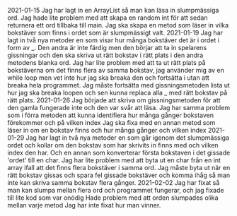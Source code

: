 2021-01-15
Jag har lagt in en ArrayList så man kan läsa in slumpmässiga ord.
Jag hade lite problem med att skapa en random int för att sedan returnera ett ord tillbaka till main.
Jag ska skapa en metod som läser in vilka bokstäver som finns i ordet som är slumpmässigt valt.
2021-01-19
Jag har lagt in två nya metoder en som visar hur många bokstäver det är i ordet i form av _. Den andra är inte färdig men den börjar att ta in spelarens gissningar och den ska skriva ut rätt bokstav i rätt plats i den andra metodens blanka ord.
Jag har lite problem med att ta ut rätt plats på bokstäverna om det finns flera av samma bokstav, jag använder mig av en while loop men vet inte hur jag ska breaka den och fortsätta i utan att breaka hela programmet.
Jag måste fortsätta med gissningsmetoden  lista ut hur jag ska breaka loopen och sen kunna replaca alla _ med rätt bokstav på rätt plats.
2021-01-26
Jag började att skriva om gissningsmetoden för att den gamla fungerade inte och den var svår att läsa.
Jag har samma problem som i förra metoden att kunna identifiera hur många gånger bokstaven förekommer och på vilken index
Jag ska fixa med en annan metod som läser in om en bokstav finns och hur många gånger och vilken index
2021-01-29
Jag har lagt in två nya metoder en som går igenom det slumpmässiga ordet och kollar om den bokstav som har skrivits in finns med och vilken index den har. Och en annan som konverterar första bokstaven i det gissade 'ordet' till en char.
Jag har lite problem med att byta ut en char från en int array ifall att det finns flera bokstäver i samma ord.
Jag måste byta ut när en rätt bokstav gissas och spara fel gissade bokstäver och komma ihåg så man inte kan skriva samma bokstav flera gånger.
2021-02-02
Jag har fixat så man kan slumpa mellan flera ord och programmet fungerar, och jag fixade till lite kod som var onödig
Hade problem med att orden slumpades olika mellan varje metod
Jag har inte fixat hur man vinner.
